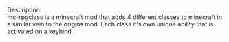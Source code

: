 Description:  
mc-rpgclass is a minecraft mod that adds 4 different classes to minecraft in a similar vein to the origins mod. Each class it's own unique ability that is activated on a keybind.
